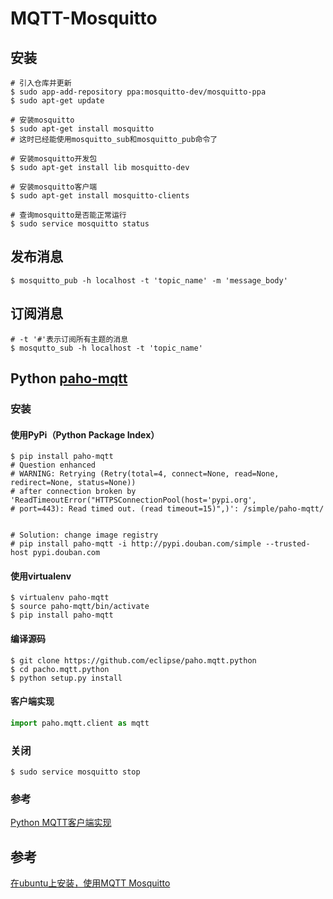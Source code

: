 # MQTT-Mosquitto

## 安装

```shell
# 引入仓库并更新
$ sudo app-add-repository ppa:mosquitto-dev/mosquitto-ppa
$ sudo apt-get update

# 安装mosquitto
$ sudo apt-get install mosquitto
# 这时已经能使用mosquitto_sub和mosquitto_pub命令了

# 安装mosquitto开发包
$ sudo apt-get install lib mosquitto-dev

# 安装mosquitto客户端
$ sudo apt-get install mosquitto-clients

# 查询mosquitto是否能正常运行
$ sudo service mosquitto status
```

## 发布消息

```shell
$ mosquitto_pub -h localhost -t 'topic_name' -m 'message_body'
```

## 订阅消息

```shell
# -t '#'表示订阅所有主题的消息
$ mosqutto_sub -h localhost -t 'topic_name'
```

## Python [paho-mqtt](https://pypi.org/project/paho-mqtt/)

### 安装

#### 使用PyPi（Python Package Index）

```shell
$ pip install paho-mqtt
# Question enhanced
# WARNING: Retrying (Retry(total=4, connect=None, read=None, redirect=None, status=None))
# after connection broken by 'ReadTimeoutError("HTTPSConnectionPool(host='pypi.org', 
# port=443): Read timed out. (read timeout=15)",)': /simple/paho-mqtt/


# Solution: change image registry
# pip install paho-mqtt -i http://pypi.douban.com/simple --trusted-host pypi.douban.com
```

#### 使用virtualenv

```shell
$ virtualenv paho-mqtt
$ source paho-mqtt/bin/activate
$ pip install paho-mqtt
```

#### 编译源码

```shell
$ git clone https://github.com/eclipse/paho.mqtt.python
$ cd pacho.mqtt.python
$ python setup.py install
```

#### 客户端实现

```python
import paho.mqtt.client as mqtt


```

### 关闭

```shell
$ sudo service mosquitto stop
```

### 参考

[Python MQTT客户端实现](https://blog.csdn.net/itas109/article/details/78873257)

## 参考

[在ubuntu上安装，使用MQTT Mosquitto](https://blog.csdn.net/swedenfeng/article/details/53510048)